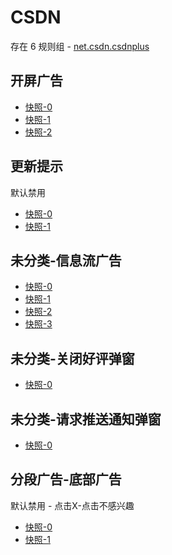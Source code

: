 # CSDN

存在 6 规则组 - [net.csdn.csdnplus](/src/apps/net.csdn.csdnplus.ts)

## 开屏广告

- [快照-0](https://i.gkd.li/i/12673680)
- [快照-1](https://i.gkd.li/i/13826577)
- [快照-2](https://i.gkd.li/i/13224627)

## 更新提示

默认禁用

- [快照-0](https://i.gkd.li/i/12673693)
- [快照-1](https://i.gkd.li/i/12673654)

## 未分类-信息流广告

- [快照-0](https://i.gkd.li/i/12673738)
- [快照-1](https://i.gkd.li/i/13224538)
- [快照-2](https://i.gkd.li/i/12673787)
- [快照-3](https://i.gkd.li/i/13224551)

## 未分类-关闭好评弹窗

- [快照-0](https://i.gkd.li/i/13251085)

## 未分类-请求推送通知弹窗

- [快照-0](https://i.gkd.li/i/12673638)

## 分段广告-底部广告

默认禁用 - 点击X-点击不感兴趣

- [快照-0](https://i.gkd.li/i/13830821)
- [快照-1](https://i.gkd.li/i/13830858)
